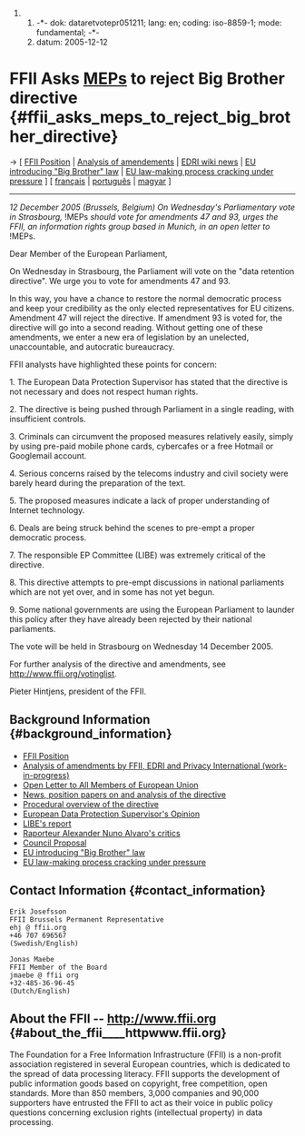 1.  1.  -\*- dok: dataretvotepr051211; lang: en; coding: iso-8859-1;
        mode: fundamental; -\*-
    2.  datum: 2005-12-12

# FFII Asks [MEPs](MEPs "wikilink") to reject Big Brother directive {#ffii_asks_meps_to_reject_big_brother_directive}

-\> \[ [ FFII Position](DataRet0512En "wikilink") \| [ Analysis of
amendements](DataRetPlenVotingList051214En "wikilink") \| [EDRI wiki
news](http://wiki.dataretentionisnosolution.com/ "wikilink") \| [ EU
introducing \"Big Brother\" law](DataRetPr051205En "wikilink") \| [ EU
law-making process cracking under
pressure](DataRetProcPr051207En "wikilink") \] \[ [
français](DataRetVotePr051211Fr "wikilink") \| [
português](DataRetVotePr051211Pt "wikilink") \| [
magyar](DataRetVotePr051211Hu "wikilink") \]

------------------------------------------------------------------------

*12 December 2005 (Brussels, Belgium) On Wednesday\'s Parliamentary vote
in Strasbourg,* !MEPs *should vote for amendments 47 and 93, urges the
FFII, an information rights group based in Munich, in an open letter to*
!MEPs.

Dear Member of the European Parliament,

On Wednesday in Strasbourg, the Parliament will vote on the \"data
retention directive\". We urge you to vote for amendments 47 and 93.

In this way, you have a chance to restore the normal democratic process
and keep your credibility as the only elected representatives for EU
citizens. Amendment 47 will reject the directive. If amendment 93 is
voted for, the directive will go into a second reading. Without getting
one of these amendments, we enter a new era of legislation by an
unelected, unaccountable, and autocratic bureaucracy.

FFII analysts have highlighted these points for concern:

1\. The European Data Protection Supervisor has stated that the
directive is not necessary and does not respect human rights.

2\. The directive is being pushed through Parliament in a single
reading, with insufficient controls.

3\. Criminals can circumvent the proposed measures relatively easily,
simply by using pre-paid mobile phone cards, cybercafes or a free
Hotmail or Googlemail account.

4\. Serious concerns raised by the telecoms industry and civil society
were barely heard during the preparation of the text.

5\. The proposed measures indicate a lack of proper understanding of
Internet technology.

6\. Deals are being struck behind the scenes to pre-empt a proper
democratic process.

7\. The responsible EP Committee (LIBE) was extremely critical of the
directive.

8\. This directive attempts to pre-empt discussions in national
parliaments which are not yet over, and in some has not yet begun.

9\. Some national governments are using the European Parliament to
launder this policy after they have already been rejected by their
national parliaments.

The vote will be held in Strasbourg on Wednesday 14 December 2005.

For further analysis of the directive and amendments, see
<http://www.ffii.org/votinglist>.

Pieter Hintjens, president of the FFII.

## Background Information {#background_information}

-   [ FFII Position](DataRet0512En "wikilink")
-   [Analysis of amendments by FFII, EDRI and Privacy International
    (work-in-progress)](http://www.ffii.org/votinglist "wikilink")
-   [Open Letter to All Members of European
    Union](http://wiki.dataretentionisnosolution.com:81/images/8/86/Finalstatement.pdf "wikilink")
-   [News, position papers on and analysis of the
    directive](http://wiki.dataretentionisnosolution.com "wikilink")
-   [Procedural overview of the
    directive](http://www.europarl.eu.int/oeil/file.jsp?id=5275032 "wikilink")
-   [European Data Protection Supervisor\'s
    Opinion](http://europa.eu.int/eur-lex/lex/LexUriServ/site/en/oj/2005/c_298/c_29820051129en00010012.pdf "wikilink")
-   [LIBE\'s report](http://www.edri.org/docs/364679XM.pdf "wikilink")
-   [Raporteur Alexander Nuno Alvaro\'s
    critics](http://wiki.dataretentionisnosolution.com:81/index.php/Criticism_of_Rapporteur_Alvaro "wikilink")
-   [Council
    Proposal](http://www.ffii.se/erik/misc/DataRetention/COUNCILcompromise021205.pdf "wikilink")
-   [ EU introducing \"Big Brother\" law](DataRetPr051205En "wikilink")
-   [ EU law-making process cracking under
    pressure](DataRetProcPr051207En "wikilink")

## Contact Information {#contact_information}

`Erik Josefsson`\
`FFII Brussels Permanent Representative`\
`ehj @ ffii.org`\
`+46 707 696567`\
`(Swedish/English)`

`Jonas Maebe`\
`FFII Member of the Board`\
`jmaebe @ ffii org`\
`+32-485-36-96-45`\
`(Dutch/English)`

## About the FFII \-- <http://www.ffii.org> {#about_the_ffii____httpwww.ffii.org}

The Foundation for a Free Information Infrastructure (FFII) is a
non-profit association registered in several European countries, which
is dedicated to the spread of data processing literacy. FFII supports
the development of public information goods based on copyright, free
competition, open standards. More than 850 members, 3,000 companies and
90,000 supporters have entrusted the FFII to act as their voice in
public policy questions concerning exclusion rights (intellectual
property) in data processing.

